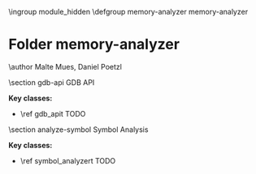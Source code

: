 \ingroup module_hidden
\defgroup memory-analyzer memory-analyzer

# Folder memory-analyzer

\author Malte Mues, Daniel Poetzl

\section gdb-api GDB API

**Key classes:**
* \ref gdb_apit
TODO

\section analyze-symbol Symbol Analysis

**Key classes:**
* \ref symbol_analyzert
TODO
